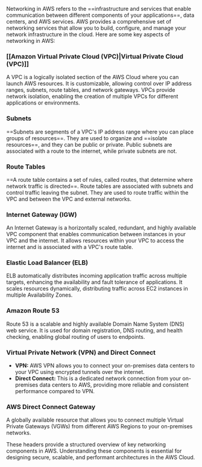 
Networking in AWS refers to the ==infrastructure and services that enable communication between different components of your applications==, data centers, and AWS services. AWS provides a comprehensive set of networking services that allow you to build, configure, and manage your network infrastructure in the cloud. Here are some key aspects of networking in AWS:

### [[Amazon Virtual Private Cloud (VPC)|Virtual Private Cloud (VPC)]]

A VPC is a logically isolated section of the AWS Cloud where you can launch AWS resources. It is customizable, allowing control over IP address ranges, subnets, route tables, and network gateways. VPCs provide network isolation, enabling the creation of multiple VPCs for different applications or environments.

### Subnets

==Subnets are segments of a VPC's IP address range where you can place groups of resources==. They are used to organize and ==isolate resources==, and they can be public or private. Public subnets are associated with a route to the internet, while private subnets are not.

### Route Tables

==A route table contains a set of rules, called routes, that determine where network traffic is directed==. Route tables are associated with subnets and control traffic leaving the subnet. They are used to route traffic within the VPC and between the VPC and external networks.

### Internet Gateway (IGW)

An Internet Gateway is a horizontally scaled, redundant, and highly available VPC component that enables communication between instances in your VPC and the internet. It allows resources within your VPC to access the internet and is associated with a VPC's route table.

### Elastic Load Balancer (ELB)

ELB automatically distributes incoming application traffic across multiple targets, enhancing the availability and fault tolerance of applications. It scales resources dynamically, distributing traffic across EC2 instances in multiple Availability Zones.

### Amazon Route 53

Route 53 is a scalable and highly available Domain Name System (DNS) web service. It is used for domain registration, DNS routing, and health checking, enabling global routing of users to endpoints.

### Virtual Private Network (VPN) and Direct Connect

- **VPN:** AWS VPN allows you to connect your on-premises data centers to your VPC using encrypted tunnels over the internet.
- **Direct Connect:** This is a dedicated network connection from your on-premises data centers to AWS, providing more reliable and consistent performance compared to VPN.

### AWS Direct Connect Gateway

A globally available resource that allows you to connect multiple Virtual Private Gateways (VGWs) from different AWS Regions to your on-premises networks.

These headers provide a structured overview of key networking components in AWS. Understanding these components is essential for designing secure, scalable, and performant architectures in the AWS Cloud.